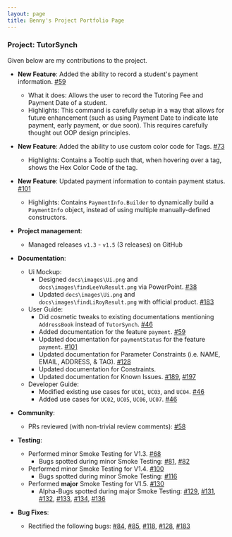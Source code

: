 ```yaml
---
layout: page
title: Benny's Project Portfolio Page
---
```


### Project: TutorSynch

Given below are my contributions to the project.

* **New Feature**: Added the ability to record a student's payment information. [\#59](https://github.com/AY2425S2-CS2103-F15-2/tp/pull/59)
  * What it does: Allows the user to record the Tutoring Fee and Payment Date of a student.
  * Highlights: This command is carefully setup in a way that allows for future enhancement (such as using Payment Date to indicate late payment, early payment, or due soon). This requires carefully thought out OOP design principles.
* **New Feature**: Added the ability to use custom color code for Tags. [\#73](https://github.com/AY2425S2-CS2103-F15-2/tp/pull/73)
  * Highlights: Contains a Tooltip such that, when hovering over a tag, shows the Hex Color Code of the tag.
* **New Feature**: Updated payment information to contain payment status. [\#101](https://github.com/AY2425S2-CS2103-F15-2/tp/pull/101)
  * Highlights: Contains `PaymentInfo.Builder` to dynamically build a `PaymentInfo` object, instead of using multiple manually-defined constructors.

* **Project management**:
  * Managed releases `v1.3` - `v1.5` (3 releases) on GitHub

* **Documentation**:
  * Ui Mockup:
    * Designed `docs\images\Ui.png` and `docs\images\findLeeYuResult.png` via PowerPoint. [\#38](https://github.com/AY2425S2-CS2103-F15-2/tp/pull/38)
    * Updated `docs\images\Ui.png` and `docs\images\findLiRoyResult.png` with official product. [\#183](https://github.com/AY2425S2-CS2103-F15-2/tp/pull/183)
  * User Guide:
    * Did cosmetic tweaks to existing documentations mentioning `AddressBook` instead of `TutorSynch`. [\#46](https://github.com/AY2425S2-CS2103-F15-2/tp/pull/46)
    * Added documentation for the feature `payment`. [\#59](https://github.com/AY2425S2-CS2103-F15-2/tp/pull/59)
    * Updated documentation for `paymentStatus` for the feature `payment`. [\#101](https://github.com/AY2425S2-CS2103-F15-2/tp/pull/101)
    * Updated documentation for Parameter Constraints (i.e. NAME, EMAIL, ADDRESS, & TAG). [\#128](https://github.com/AY2425S2-CS2103-F15-2/tp/pull/128)
    * Updated documentation for Constraints.
    * Updated documentation for Known Issues. [\#189](https://github.com/AY2425S2-CS2103-F15-2/tp/pull/189), [\#197](https://github.com/AY2425S2-CS2103-F15-2/tp/pull/197)
  * Developer Guide:
    * Modified existing use cases for `UC01`, `UC03`, and `UC04`. [\#46](https://github.com/AY2425S2-CS2103-F15-2/tp/pull/46)
    * Added use cases for `UC02`, `UC05`, `UC06`, `UC07`. [\#46](https://github.com/AY2425S2-CS2103-F15-2/tp/pull/46)

* **Community**:
  * PRs reviewed (with non-trivial review comments): [\#58](https://github.com/AY2425S2-CS2103-F15-2/tp/pull/58#pullrequestreview-2686240341)

* **Testing**:
  * Performed minor Smoke Testing for V1.3. [\#68](https://github.com/AY2425S2-CS2103-F15-2/tp/issues/68)
    * Bugs spotted during minor Smoke Testing: [\#81](https://github.com/AY2425S2-CS2103-F15-2/tp/issues/81), [\#82](https://github.com/AY2425S2-CS2103-F15-2/tp/issues/82)
  * Performed minor Smoke Testing for V1.4. [\#100](https://github.com/AY2425S2-CS2103-F15-2/tp/issues/100)
    * Bugs spotted during minor Smoke Testing: [\#116](https://github.com/AY2425S2-CS2103-F15-2/tp/issues/116)
  * Performed **major** Smoke Testing for V1.5. [\#130](https://github.com/AY2425S2-CS2103-F15-2/tp/issues/130)
    * Alpha-Bugs spotted during major Smoke Testing: [\#129](https://github.com/AY2425S2-CS2103-F15-2/tp/issues/129), [\#131](https://github.com/AY2425S2-CS2103-F15-2/tp/issues/131), [\#132](https://github.com/AY2425S2-CS2103-F15-2/tp/issues/132), [\#133](https://github.com/AY2425S2-CS2103-F15-2/tp/issues/133), [\#134](https://github.com/AY2425S2-CS2103-F15-2/tp/issues/134), [\#136](https://github.com/AY2425S2-CS2103-F15-2/tp/issues/136)

* **Bug Fixes**:
  * Rectified the following bugs: [\#84](https://github.com/AY2425S2-CS2103-F15-2/tp/pull/84), [\#85](https://github.com/AY2425S2-CS2103-F15-2/tp/pull/85), [\#118](https://github.com/AY2425S2-CS2103-F15-2/tp/issues/118), [\#128](https://github.com/AY2425S2-CS2103-F15-2/tp/pull/128), [\#183](https://github.com/AY2425S2-CS2103-F15-2/tp/pull/183)
